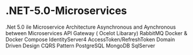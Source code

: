 # .NET-5.0-Microservices
.Net 5.0 ile Microservice Architecture
Asynchronous and Aynchronous between Microservices
API Gateway ( Ocelot Libarary)
RabbitMQ
Docker &amp; Docker Compose 
IdentityServer4
AccessToken/RefreshToken
Domain Driven Design
CQRS Pattern
PostgreSQL
MongoDB
SqlServer

